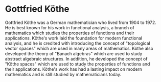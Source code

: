 # Gottfried Köthe

Gottfried Köthe was a German mathematician who lived from 1904 to 1972. He is best known for his work in functional analysis, a branch of mathematics which studies the properties of functions and their applications. Köthe's work laid the foundation for modern functional analysis, and he is credited with introducing the concept of "topological vector spaces" which are used in many areas of mathematics. Köthe also developed the theory of "Banach algebras" which are used to study abstract algebraic structures. In addition, he developed the concept of "Köthe spaces" which are used to study the properties of functions and their applications. Köthe's work has had a lasting impact on modern mathematics and is still studied by mathematicians today.
